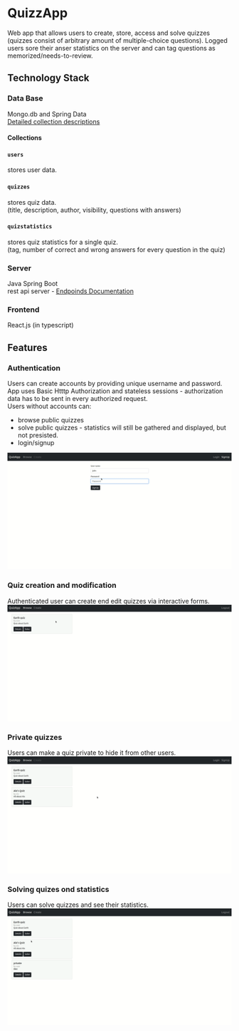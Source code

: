 # QuizzApp
Web app that allows users to create, store, access and solve quizzes (quizzes consist of arbitrary amount of multiple-choice questions). Logged users sore their anser statistics on the server and can tag questions as memorized/needs-to-review.

## Technology Stack

### Data Base
Mongo.db and Spring Data <br>
[Detailed collection descriptions](quiz/backend/COLLECTIONS.md)

#### Collections 

#### `users`
stores user data.

#### `quizzes`
stores quiz data. <br>
(title, description, author, visibility, questions with answers)

#### `quizstatistics`
stores quiz statistics for a single quiz. <br> 
(tag, number of correct and wrong answers for every question in the quiz)

### Server
Java Spring Boot <br>
rest api server - [Endpoinds Documentation](quiz/backend/ENDPOINTS.md)

### Frontend
React.js (in typescript) <br>

## Features
### Authentication
Users can create accounts by providing unique username and password. <br>
App uses Basic Htttp Authorization  and stateless sessions - authorization data has to be sent in every authorized request.
<br> Users without accounts can:
 * browse public quizzes
 * solve public quizzes - statistics will still be gathered and displayed, but not presisted.
 * login/signup

![image](readmeResources/quiz_login.gif)

### Quiz creation and modification
Authenticated user can create end edit quizzes via interactive forms.
![image](readmeResources/quiz_create_and_edit.gif)

### Private quizzes
Users can make a quiz private to hide it from other users.
![image](readmeResources/quiz_private.gif)

### Solving quizes ond statistics
Users can solve quizzes and see their statistics.
![image](readmeResources/quiz_solve_and_statistics.gif)



